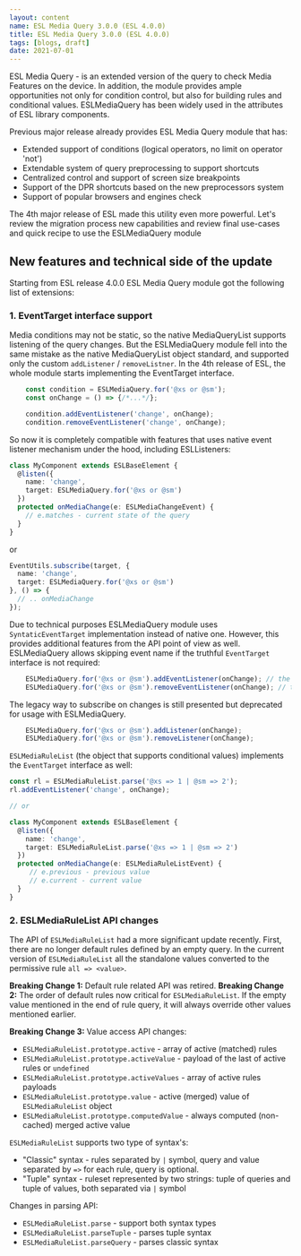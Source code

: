 ```yaml
---
layout: content
name: ESL Media Query 3.0.0 (ESL 4.0.0)
title: ESL Media Query 3.0.0 (ESL 4.0.0)
tags: [blogs, draft]
date: 2021-07-01
---
```


ESL Media Query - is an extended version of the query to check Media Features on the device. 
In addition, the module provides ample opportunities not only for condition control, 
but also for building rules and conditional values.
ESLMediaQuery has been widely used in the attributes of ESL library components.

Previous major release already provides ESL Media Query module that has:
 - Extended support of conditions (logical operators, no limit on operator 'not')
 - Extendable system of query preprocessing to support shortcuts
 - Centralized control and support of screen size breakpoints
 - Support of the DPR shortcuts based on the new preprocessors system
 - Support of popular browsers and engines check

The 4th major release of ESL made this utility even more powerful. 
Let's review the migration process new capabilities and 
review final use-cases and quick recipe to use the ESLMediaQuery module

## New features and technical side of the update

Starting from ESL release 4.0.0 ESL Media Query module got the following list of extensions:

### 1. EventTarget interface support

Media conditions may not be static, so the native MediaQueryList supports listening of the query changes. But the
ESLMediaQuery module fell into the same mistake as the native MediaQueryList object standard, 
and supported only the custom `addListener` / `removeListner`. 
In the 4th release of ESL, the whole module starts implementing the EventTarget interface.

```typescript
    const condition = ESLMediaQuery.for('@xs or @sm');
    const onChange = () => {/*...*/};

    condition.addEventListener('change', onChange);
    condition.removeEventListener('change', onChange);
```

So now it is completely compatible with features that uses native event listener mechanism under the hood, 
including ESLListeners:

```typescript
class MyComponent extends ESLBaseElement {
  @listen({
    name: 'change',
    target: ESLMediaQuery.for('@xs or @sm')
  })
  protected onMediaChange(e: ESLMediaChangeEvent) {
    // e.matches - current state of the query
  }
}
```
or

```typescript
EventUtils.subscribe(target, {
  name: 'change',
  target: ESLMediaQuery.for('@xs or @sm')
}, () => {
  // .. onMediaChange
});
```

Due to technical purposes ESLMediaQuery module uses `SyntaticEventTarget` implementation instead of native one.
However, this provides additional features from the API point of view as well. 
ESLMediaQuery allows skipping event name if the truthful `EventTarget` interface is not required:  
```typescript
    ESLMediaQuery.for('@xs or @sm').addEventListener(onChange); // the same as addEventListener('change', onChange);
    ESLMediaQuery.for('@xs or @sm').removeEventListener(onChange); // the same as removeEventListener('change', onChange);
```

The legacy way to subscribe on changes is still presented but deprecated for usage with ESLMediaQuery.
```typescript
    ESLMediaQuery.for('@xs or @sm').addListener(onChange);
    ESLMediaQuery.for('@xs or @sm').removeListener(onChange);
```

`ESLMediaRuleList` (the object that supports conditional values) implements the `EventTarget` interface as well:

```typescript
const rl = ESLMediaRuleList.parse('@xs => 1 | @sm => 2');
rl.addEventListener('change', onChange);

// or

class MyComponent extends ESLBaseElement {
  @listen({
    name: 'change',
    target: ESLMediaRuleList.parse('@xs => 1 | @sm => 2')
  })
  protected onMediaChange(e: ESLMediaRuleListEvent) {
     // e.previous - previous value
     // e.current - current value
  }
}
```

### 2. ESLMediaRuleList API changes

The API of `ESLMediaRuleList` had a more significant update recently. 
First, there are no longer default rules defined by an empty query. 
In the current version of `ESLMediaRuleList` all the standalone values converted to the permissive rule `all => <value>`.

**Breaking Change 1:** Default rule related API was retired.
**Breaking Change 2:** The order of default rules now critical for `ESLMediaRuleList`. 
If the empty value mentioned in the end of rule query, it will always override other values mentioned earlier.

**Breaking Change 3:** Value access API changes:
- `ESLMediaRuleList.prototype.active` - array of active (matched) rules
- `ESLMediaRuleList.prototype.activeValue` - payload of the last of active rules or `undefined`
- `ESLMediaRuleList.prototype.activeValues` - array of active rules payloads
- `ESLMediaRuleList.prototype.value` - active (merged) value of `ESLMediaRuleList` object
- `ESLMediaRuleList.prototype.computedValue` - always computed (non-cached) merged active value

`ESLMediaRuleList` supports two type of syntax's:
 - "Classic" syntax - rules separated by `|` symbol, query and value separated by `=>` for each rule, query is optional.
 - "Tuple" syntax - ruleset represented by two strings: tuple of queries and tuple of values, both separated via `|` symbol
 
Changes in parsing API:
 - `ESLMediaRuleList.parse` - support both syntax types
 - `ESLMediaRuleList.parseTuple` - parses tuple syntax
 - `ESLMediaRuleList.parseQuery` - parses classic syntax

[//]: # (## Migrating to ESL Media Query &#40;Release 4.0.0&#41;)

[//]: # (## Use cases and Recipes)
